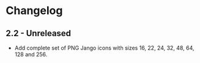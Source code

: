 Changelog
=========

2.2 - Unreleased
-----------------------

  * Add complete set of PNG Jango icons with sizes 16, 22, 24, 32, 48, 64, 128 and 256.

